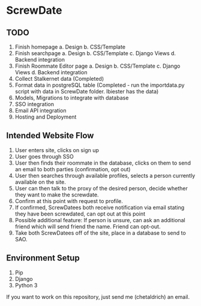 ScrewDate
============

TODO
------
1. Finish homepage
    a. Design
    b. CSS/Template
2. Finish searchpage
    a. Design
    b. CSS/Template
    c. Django Views
    d. Backend integration
3. Finish Roommate Editor page
    a. Design
    b. CSS/Template
    c. Django Views
    d. Backend integration
4. Collect Stalkernet data (Completed)
5. Format data in postgreSQL table (Completed - run the importdata.py script with data in ScrewDate folder. lbiester has the data)
6. Models, Migrations to integrate with database
7. SSO integration
8. Email API integration
9. Hosting and Deployment

Intended Website Flow
----------------------
1. User enters site, clicks on sign up
2. User goes through SSO 
3. User then finds their roommate in the database, clicks on them to send an email to both parties (confirmation, opt out)
4. User then searches through available profiles, selects a person currently available on the site. 
5. User can then talk to the proxy of the desired person, decide whether they want to make the screwdate. 
6. Confirm at this point with request to profile.  
7. If confirmed, ScrewDatees both receive notification via email stating they have been screwdated, can opt out at this point 
8. Possible additional feature: If person is unsure, can ask an additional friend which will send friend the name. Friend can opt-out. 
9. Take both ScrewDatees off of the site, place in a database to send to SAO. 

Environment Setup
-----------------
1. Pip
2. Django
3. Python 3

If you want to work on this repository, just send me (chetaldrich) an email.  
